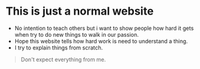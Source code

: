 # This is just a normal website
* No intention to teach others but i want to show people how hard it gets when try to do new things to walk in our passion.
* Hope this website tells how hard work is need to understand a thing.
* I try to explain things from scratch.

> Don't expect everything from me. 


